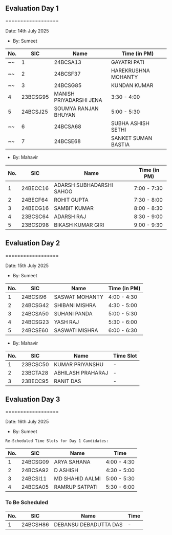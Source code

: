 ## Evaluation Day 1
==================

Date: 14th July 2025

- By: Sumeet

| No. | SIC        | Name                     | Time (in PM)   |
|-----|------------|--------------------------|----------------|
~~| 1   | 24BCSA13   | GAYATRI PATI             | 1:00 - 1:30    |~~
~~| 2   | 24BCSF37   | HAREKRUSHNA MOHANTY      | 1:30 - 2:00    |~~
~~| 3   | 24BCSG85   | KUNDAN KUMAR             | 3:00 - 3:30    |~~
| 4   | 23BCSG95   | MANISH PRIYADARSHI JENA  | 3:30 - 4:00    |
| 5   | 24BCSJ25   | SOUMYA RANJAN BHUYAN     | 5:00 - 5:30    |
~~| 6   | 24BCSA68   | SUBHA ASHISH SETHI       | 5:30 - 6:00    |~~
~~| 7   | 24BCSE68   | SANKET SUMAN BASTIA      | 6:00 - 6:30    |~~


- By: Mahavir

| No.  | SIC        | Name                     | Time (in PM)   |
|------|------------|--------------------------|----------------|
| 1    | 24BECC16   | ADARSH SUBHADARSHI SAHOO | 7:00 - 7:30    |
| 2    | 24BECF64   | ROHIT GUPTA              | 7:30 - 8:00    |
| 3    | 24BECG16   | SAMBIT KUMAR             | 8:00 - 8:30    |
| 4    | 23BCSC64   | ADARSH RAJ               | 8:30 - 9:00    |
| 5    | 23BCSD98   | BIKASH KUMAR GIRI        | 9:00 - 9:30    |


## Evaluation Day 2
==================

Date: 15th July 2025

- By: Sumeet

| No. | SIC        | Name                     | Time (in PM)   |
|-----|------------|--------------------------|----------------|
| 1   | 24BCSI96   | SASWAT MOHANTY           | 4:00 - 4:30    |
| 2   | 24BCSG42   | SHIBANI MISHRA           | 4:30 - 5:00    |
| 3   | 24BCSA50   | SUHANI PANDA             | 5:00 - 5:30    |
| 4   | 24BCSG23   | YASH RAJ                 | 5:30 - 6:00    |
| 5   | 24BCSE60   | SASWATI MISHRA           | 6:00 - 6:30    |


- By: Mahavir

| No.  | SIC        | Name                     | Time Slot |
|------|------------|--------------------------|-----------|
| 1    | 23BCSC50   | KUMAR PRIYANSHU          | -         |
| 2    | 23BCTA28   | ABHILASH PRAHARAJ        | -         |
| 3    | 23BECC95   | RANIT DAS                | -         |

## Evaluation Day 3
==================

Date: 16th July 2025

- By: Sumeet

`Re-Scheduled Time Slots for Day 1 Candidates:`

| No. | SIC        | Name                     | Time           |
|-----|------------|--------------------------|----------------|
| 1   | 24BCSG09   | ARYA SAHANA              | 4:00 - 4:30    |
| 2   | 24BCSA92   | D ASHISH                 | 4:30 - 5:00    |
| 3   | 24BCSI11   | MD SHAHID AALMI          | 5:00 - 5:30    |
| 4   | 24BCSA05   | RAMRUP SATPATI           | 5:30 - 6:00    |

### To Be Scheduled
| No. | SIC        | Name                     | Time           |
|-----|------------|--------------------------|----------------|
| 1   | 24BCSH86   | DEBANSU DEBADUTTA DAS    | -              |
